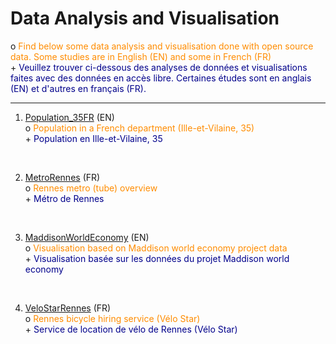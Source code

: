 # Data Analysis and Visualisation


o <span style="color:darkorange">Find below some data analysis and visualisation done with open source data. Some studies are in English (EN) and some in French (FR)</span>
<br>+ <span style="color:darkblue">Veuillez trouver ci-dessous des analyses de données et visualisations faites avec des données en accès libre. Certaines études sont en anglais (EN) et d'autres en français (FR).</span>

___

1. [Population_35FR](https://github.com/FlorentDSGree/Population_35FR) (EN) 
<br> o <span style="color:darkorange">Population in a French department (Ille-et-Vilaine, 35)</span>
<br> + <span style="color:darkblue">Population en Ille-et-Vilaine, 35</span>
<br> 


2. [MetroRennes](https://github.com/FlorentDSGree/MetroRennes/blob/master/MetroRennes/ReadMe.md) (FR)
<br> o <span style="color:darkorange">Rennes metro (tube) overview</span>
<br> + <span style="color:darkblue">Métro de Rennes</span>
<br>


3. [MaddisonWorldEconomy](https://florentdsgree.github.io/MaddisonWorldEconomy_2018/) (EN)
<br> o <span style="color:darkorange">Visualisation based on Maddison world economy project data</span>
<br> + <span style="color:darkblue">Visualisation basée sur les données du projet Maddison world economy</span>
<br>


4. [VeloStarRennes](https://florentdsgree.github.io/VeloStarRennes/) (FR)
<br> o <span style="color:darkorange">Rennes bicycle hiring service (Vélo Star)</span>
<br> + <span style="color:darkblue">Service de location de vélo de Rennes (Vélo Star)</span>
<br> 

